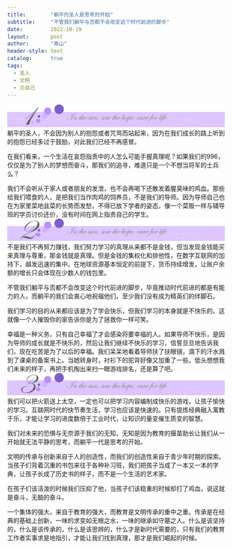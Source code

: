 ```yaml
---
title:        "躺平的圣人是思考的开始"
subtitle:     "不管我们躺平与否都不会改变这个时代前进的脚步"
date:         2022-10-19
layout:       post
author:       "青山"
header-style: text
catalog:      true
tags:
  - 圣人
  - 文明
  - 见自己
---
```


![](/img/cut/01.jpg)
躺平的圣人，不会因为别人的抱怨或者咒骂而站起来，因为在我们成长的路上听到的抱怨已经多过于鼓励，对此我们已经不再感冒。

在我们看来，一个生活在哀怨指责中的人怎么可能手握真理呢？如果我们的996，仅仅是为了别人的梦想而奋斗，那我们的追寻，难道只是一个不想当将军的士兵么？

我们不会听从于家人或者朋友的发泄，也不会再喝下还散发着腥臭味的鸡血。那些给我们喂食的人，是把我们当作肉鸡的饲养员，不是我们的导师。因为导师自己也在为家里菜地韭菜的长势而发愁，不得已放下学者的姿态，像一个菜贩一样与辅导班的学员讨价还价，没有时间在网上指责自己的学生。
![](/img/cut/02.jpg)
不是我们不再努力赚钱，我们努力学习的真理从来都不是金钱，但当发现金钱能买来真理与尊重，那金钱就是真理。但是金钱的集权化和排他性，在数字互联网的加持下，越发迅速的集中。在地球资源基本恒定的前提下，货币持续增发，让账户余额的增长只会体现在少数人的钱包里。

不管我们躺平与否都不会改变这个时代前进的脚步，毕竟推动时代前进的都是有能力的人，而躺平的我们会衷心地祝福他们，至少我们没有成为精英们的绊脚石。

我们学习的目的从来都应该是为了学会快乐，但我们学习的本身就是不快乐的。这就像一个人摧毁你的家告诉你是为了拯救你一样可笑。

幸福是一种义务，只有自己幸福了才会感染将要幸福的人。如果导师不快乐，是因为导师的成长就是不快乐的，然后让我们继续不快乐的学习，信誓旦旦地告诉我们，现在吃苦是为了以后的幸福。我们呆呆地看着导师扶了扶眼镜，滴下的汗水溅到了课桌的备案书上。当她转身时，衬衫下的驼背好像又加重了一些。低头想想我们未来的样子，再把手机掏出来扫一眼游戏排名，还是算了吧。
![](/img/cut/03.jpg)
我们可以把火箭送上太空，一定也可以把学习内容编制成快乐的游戏，让孩子愉快的学习。互联网时代的快节奏生活，学习也应该是快速的。只有提炼经典融入寓教于乐，才能让学习的进度数倍于工业时代，让知识的量变催生质变的智慧。

我们对未来的恐惧与无奈源于我们的无知，无知是因为教育的揠苗助长让我们从一开始就无法平静的思考，而躺平一代是思考的开始。

文明的传承与创新来自于人的创造性，而我们的创造性来自于青少年时期的探索。当孩子们背着沉重的书包来往于各种补习班，我们把孩子当成了一本又一本的字典，让孩子长成了历史书的样子，而不是一个生活的艺术家。

在孩子们该活泼的时候我们压抑了他，当孩子们该稳重的时候却打了鸡血，说这就是奋斗，无脑的奋斗。

一个集体的强大，来自于教育的强大，而教育是文明传承的重中之重。传承是在经典的基础上创新，一味的求变如无根之水，一味的继承如守墓之人。什么是该坚持的，什么是该传承的，什么是该思辨的，什么才是新时代需要的，只有我们的教育工作者实事求是地指引，才能让我们找到真理，那才是我们崛起的时候。